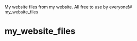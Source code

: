 My website files from my website. All free to use by everyone!# my_website_files
# my_website_files
